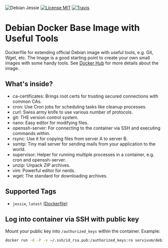 ![Debian Jessie](https://img.shields.io/badge/Debian-Jessie-brightgreen.svg?style=flat-square) [![License MIT](https://img.shields.io/badge/license-MIT-blue.svg?style=flat-square)](https://opensource.org/licenses/MIT) [![Travis](https://img.shields.io/travis/servivum/docker-debian.svg?style=flat-square)](https://travis-ci.org/servivum/docker-debian)

# Debian Docker Base Image with Useful Tools

Dockerfile for extending official Debian image with useful tools, e.g. Git, Wget, etc. The Image is a good starting 
point to create your own small images with some handy tools. See [Docker Hub](https://hub.docker.com/r/servivum/debian) 
for more details about the image.

## What's inside?

- ca-certificates: Brings root certs for trusting secured connections with common CAs. 
- cron: Use Cron jobs for scheduling tasks like cleanup processes.
- curl: Swiss army knife to use various number of protocols.
- git: THE version control system.
- nano: Easy editor for modifying files.
- openssh-server: For connecting to the container via SSH and executing commands within.
- rsync: Use it for copying files from server A to server B.
- ssmtp: Tiny mail server for sending mails from your application to the world. 
- supervisor: Helper for running multiple processes in a container, e.g. cron and openssh-server.
- unzip: Unpack ZIP archives.
- vim: Powerful editor for nerds.
- wget: The standard for downloading archives.

## Supported Tags

- `jessie`, `latest` [(Dockerfile)](https://github.com/Servivum/docker-debian)

## Log into container via SSH with public key

Mount your public key into `/authorized_keys` within the container. Example:

```bash
docker run -d -P -v ~/.ssh/id_rsa.pub:/authorized_keys:ro servivum/debian
```
